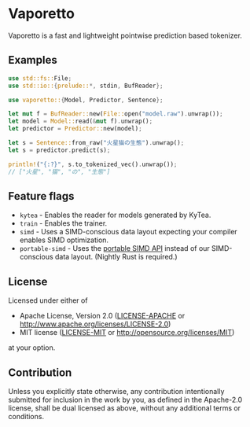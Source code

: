 # Vaporetto

Vaporetto is a fast and lightweight pointwise prediction based tokenizer.

## Examples

```rust
use std::fs::File;
use std::io::{prelude::*, stdin, BufReader};

use vaporetto::{Model, Predictor, Sentence};

let mut f = BufReader::new(File::open("model.raw").unwrap());
let model = Model::read(&mut f).unwrap();
let predictor = Predictor::new(model);

let s = Sentence::from_raw("火星猫の生態").unwrap();
let s = predictor.predict(s);

println!("{:?}", s.to_tokenized_vec().unwrap());
// ["火星", "猫", "の", "生態"]
```

## Feature flags

* `kytea` - Enables the reader for models generated by KyTea.
* `train` - Enables the trainer.
* `simd` - Uses a SIMD-conscious data layout expecting your compiler enables SIMD optimization.
* `portable-simd` - Uses the [portable SIMD API](https://github.com/rust-lang/portable-simd) instead
  of our SIMD-conscious data layout. (Nightly Rust is required.)

## License

Licensed under either of

 * Apache License, Version 2.0
   ([LICENSE-APACHE](LICENSE-APACHE) or http://www.apache.org/licenses/LICENSE-2.0)
 * MIT license
   ([LICENSE-MIT](LICENSE-MIT) or http://opensource.org/licenses/MIT)

at your option.

## Contribution

Unless you explicitly state otherwise, any contribution intentionally submitted
for inclusion in the work by you, as defined in the Apache-2.0 license, shall be
dual licensed as above, without any additional terms or conditions.
